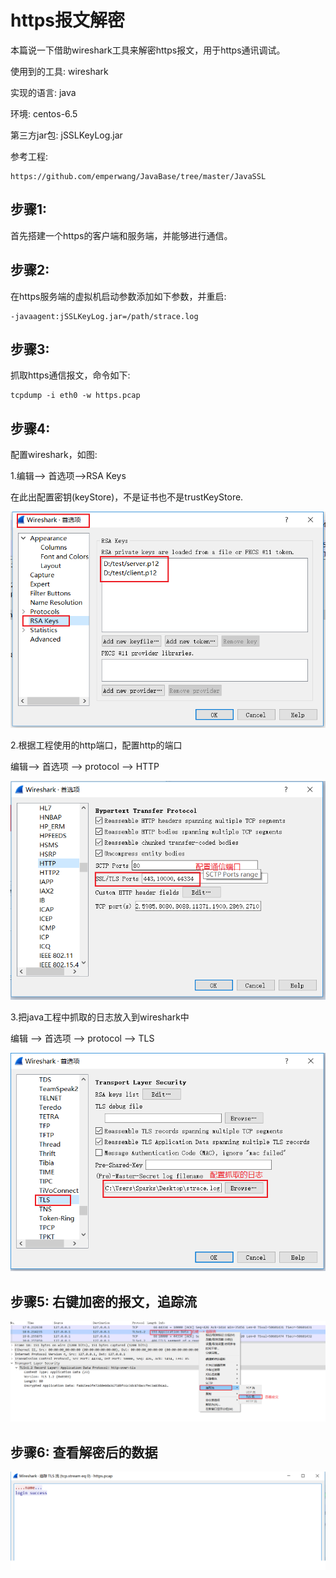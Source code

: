 # https报文解密

本篇说一下借助wireshark工具来解密https报文，用于https通讯调试。

使用到的工具: wireshark

实现的语言: java

环境: centos-6.5

第三方jar包: jSSLKeyLog.jar

参考工程: 

```shell
https://github.com/emperwang/JavaBase/tree/master/JavaSSL
```

## 步骤1:

首先搭建一个https的客户端和服务端，并能够进行通信。

## 步骤2: 

在https服务端的虚拟机启动参数添加如下参数，并重启:

```shell
-javaagent:jSSLKeyLog.jar=/path/strace.log
```



## 步骤3: 

抓取https通信报文，命令如下:

```shell
tcpdump -i eth0 -w https.pcap
```

## 步骤4: 

 配置wireshark，如图:

1.编辑--> 首选项-->RSA Keys

在此出配置密钥(keyStore)，不是证书也不是trustKeyStore.

![](../image/https/wireshark-keystore.png)

2.根据工程使用的http端口，配置http的端口

编辑--> 首选项 --> protocol --> HTTP

![](../image/https/wireshark-http.png)

3.把java工程中抓取的日志放入到wireshark中

编辑 --> 首选项 --> protocol --> TLS

![](../image/https/wireshark-tls.png)

## 步骤5:  右键加密的报文，追踪流

![](../image/https/wireshark-encrytData.png)

## 步骤6: 查看解密后的数据

![](../image/https/wireshark-data.png)